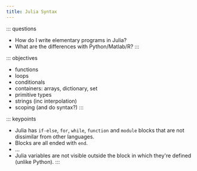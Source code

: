 ```yaml
---
title: Julia Syntax
---
```


::: questions
- How do I write elementary programs in Julia?
- What are the differences with Python/Matlab/R?
:::

::: objectives
- functions
- loops
- conditionals
- containers: arrays, dictionary, set
- primitive types
- strings (inc interpolation)
- scoping (and do syntax?)
:::

::: keypoints
- Julia has `if-else`, `for`, `while`, `function` and `module` blocks that are not dissimilar from other languages.
- Blocks are all ended with `end`.
- ...
- Julia variables are not visible outside the block in which they're defined (unlike Python).
:::

